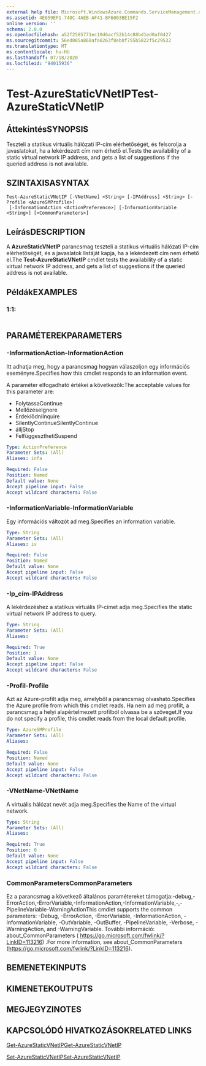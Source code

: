 ```yaml
---
external help file: Microsoft.WindowsAzure.Commands.ServiceManagement.dll-Help.xml
ms.assetid: 4E059EF1-740C-4AEB-AF41-BF6003BE15F2
online version: ''
schema: 2.0.0
ms.openlocfilehash: a52f2585771ec10d6acf52b14c88bd1ed0af0427
ms.sourcegitcommit: 56ed085a868afa8263f8eb0f755b5822f5c29532
ms.translationtype: MT
ms.contentlocale: hu-HU
ms.lasthandoff: 07/18/2020
ms.locfileid: "94015936"
---
```

# <span data-ttu-id="ff309-101">Test-AzureStaticVNetIP</span><span class="sxs-lookup"><span data-stu-id="ff309-101">Test-AzureStaticVNetIP</span></span>

## <span data-ttu-id="ff309-102">Áttekintés</span><span class="sxs-lookup"><span data-stu-id="ff309-102">SYNOPSIS</span></span>
<span data-ttu-id="ff309-103">Teszteli a statikus virtuális hálózati IP-cím elérhetőségét, és felsorolja a javaslatokat, ha a lekérdezett cím nem érhető el.</span><span class="sxs-lookup"><span data-stu-id="ff309-103">Tests the availability of a static virtual network IP address, and gets a list of suggestions if the queried address is not available.</span></span>

## <span data-ttu-id="ff309-104">SZINTAXISA</span><span class="sxs-lookup"><span data-stu-id="ff309-104">SYNTAX</span></span>

```
Test-AzureStaticVNetIP [-VNetName] <String> [-IPAddress] <String> [-Profile <AzureSMProfile>]
 [-InformationAction <ActionPreference>] [-InformationVariable <String>] [<CommonParameters>]
```

## <span data-ttu-id="ff309-105">Leírás</span><span class="sxs-lookup"><span data-stu-id="ff309-105">DESCRIPTION</span></span>
<span data-ttu-id="ff309-106">A **AzureStaticVNetIP** parancsmag teszteli a statikus virtuális hálózati IP-cím elérhetőségét, és a javaslatok listáját kapja, ha a lekérdezett cím nem érhető el.</span><span class="sxs-lookup"><span data-stu-id="ff309-106">The **Test-AzureStaticVNetIP** cmdlet tests the availability of a static virtual network IP address, and gets a list of suggestions if the queried address is not available.</span></span>

## <span data-ttu-id="ff309-107">Példák</span><span class="sxs-lookup"><span data-stu-id="ff309-107">EXAMPLES</span></span>

### <span data-ttu-id="ff309-108">1:</span><span class="sxs-lookup"><span data-stu-id="ff309-108">1:</span></span>
```

```

## <span data-ttu-id="ff309-109">PARAMÉTEREK</span><span class="sxs-lookup"><span data-stu-id="ff309-109">PARAMETERS</span></span>

### <span data-ttu-id="ff309-110">-InformationAction</span><span class="sxs-lookup"><span data-stu-id="ff309-110">-InformationAction</span></span>
<span data-ttu-id="ff309-111">Itt adhatja meg, hogy a parancsmag hogyan válaszoljon egy információs eseményre.</span><span class="sxs-lookup"><span data-stu-id="ff309-111">Specifies how this cmdlet responds to an information event.</span></span>

<span data-ttu-id="ff309-112">A paraméter elfogadható értékei a következők:</span><span class="sxs-lookup"><span data-stu-id="ff309-112">The acceptable values for this parameter are:</span></span>

- <span data-ttu-id="ff309-113">Folytassa</span><span class="sxs-lookup"><span data-stu-id="ff309-113">Continue</span></span>
- <span data-ttu-id="ff309-114">Mellőzése</span><span class="sxs-lookup"><span data-stu-id="ff309-114">Ignore</span></span>
- <span data-ttu-id="ff309-115">Érdeklődni</span><span class="sxs-lookup"><span data-stu-id="ff309-115">Inquire</span></span>
- <span data-ttu-id="ff309-116">SilentlyContinue</span><span class="sxs-lookup"><span data-stu-id="ff309-116">SilentlyContinue</span></span>
- <span data-ttu-id="ff309-117">állj</span><span class="sxs-lookup"><span data-stu-id="ff309-117">Stop</span></span>
- <span data-ttu-id="ff309-118">Felfüggesztheti</span><span class="sxs-lookup"><span data-stu-id="ff309-118">Suspend</span></span>

```yaml
Type: ActionPreference
Parameter Sets: (All)
Aliases: infa

Required: False
Position: Named
Default value: None
Accept pipeline input: False
Accept wildcard characters: False
```

### <span data-ttu-id="ff309-119">-InformationVariable</span><span class="sxs-lookup"><span data-stu-id="ff309-119">-InformationVariable</span></span>
<span data-ttu-id="ff309-120">Egy információs változót ad meg.</span><span class="sxs-lookup"><span data-stu-id="ff309-120">Specifies an information variable.</span></span>

```yaml
Type: String
Parameter Sets: (All)
Aliases: iv

Required: False
Position: Named
Default value: None
Accept pipeline input: False
Accept wildcard characters: False
```

### <span data-ttu-id="ff309-121">-Ip_cím</span><span class="sxs-lookup"><span data-stu-id="ff309-121">-IPAddress</span></span>
<span data-ttu-id="ff309-122">A lekérdezéshez a statikus virtuális IP-címet adja meg.</span><span class="sxs-lookup"><span data-stu-id="ff309-122">Specifies the static virtual network IP address to query.</span></span>

```yaml
Type: String
Parameter Sets: (All)
Aliases: 

Required: True
Position: 1
Default value: None
Accept pipeline input: False
Accept wildcard characters: False
```

### <span data-ttu-id="ff309-123">-Profil</span><span class="sxs-lookup"><span data-stu-id="ff309-123">-Profile</span></span>
<span data-ttu-id="ff309-124">Azt az Azure-profilt adja meg, amelyből a parancsmag olvasható.</span><span class="sxs-lookup"><span data-stu-id="ff309-124">Specifies the Azure profile from which this cmdlet reads.</span></span>
<span data-ttu-id="ff309-125">Ha nem ad meg profilt, a parancsmag a helyi alapértelmezett profilból olvassa be a szöveget.</span><span class="sxs-lookup"><span data-stu-id="ff309-125">If you do not specify a profile, this cmdlet reads from the local default profile.</span></span>

```yaml
Type: AzureSMProfile
Parameter Sets: (All)
Aliases: 

Required: False
Position: Named
Default value: None
Accept pipeline input: False
Accept wildcard characters: False
```

### <span data-ttu-id="ff309-126">-VNetName</span><span class="sxs-lookup"><span data-stu-id="ff309-126">-VNetName</span></span>
<span data-ttu-id="ff309-127">A virtuális hálózat nevét adja meg.</span><span class="sxs-lookup"><span data-stu-id="ff309-127">Specifies the Name of the virtual network.</span></span>

```yaml
Type: String
Parameter Sets: (All)
Aliases: 

Required: True
Position: 0
Default value: None
Accept pipeline input: False
Accept wildcard characters: False
```

### <span data-ttu-id="ff309-128">CommonParameters</span><span class="sxs-lookup"><span data-stu-id="ff309-128">CommonParameters</span></span>
<span data-ttu-id="ff309-129">Ez a parancsmag a következő általános paramétereket támogatja:-debug,-ErrorAction,-ErrorVariable,-InformationAction,-InformationVariable,-,-PipelineVariable-WarningAction</span><span class="sxs-lookup"><span data-stu-id="ff309-129">This cmdlet supports the common parameters: -Debug, -ErrorAction, -ErrorVariable, -InformationAction, -InformationVariable, -OutVariable, -OutBuffer, -PipelineVariable, -Verbose, -WarningAction, and -WarningVariable.</span></span> <span data-ttu-id="ff309-130">További információ: about_CommonParameters ( https://go.microsoft.com/fwlink/?LinkID=113216) .</span><span class="sxs-lookup"><span data-stu-id="ff309-130">For more information, see about_CommonParameters (https://go.microsoft.com/fwlink/?LinkID=113216).</span></span>

## <span data-ttu-id="ff309-131">BEMENETEK</span><span class="sxs-lookup"><span data-stu-id="ff309-131">INPUTS</span></span>

## <span data-ttu-id="ff309-132">KIMENETEK</span><span class="sxs-lookup"><span data-stu-id="ff309-132">OUTPUTS</span></span>

## <span data-ttu-id="ff309-133">MEGJEGYZI</span><span class="sxs-lookup"><span data-stu-id="ff309-133">NOTES</span></span>

## <span data-ttu-id="ff309-134">KAPCSOLÓDÓ HIVATKOZÁSOK</span><span class="sxs-lookup"><span data-stu-id="ff309-134">RELATED LINKS</span></span>

[<span data-ttu-id="ff309-135">Get-AzureStaticVNetIP</span><span class="sxs-lookup"><span data-stu-id="ff309-135">Get-AzureStaticVNetIP</span></span>](./Get-AzureStaticVNetIP.md)

[<span data-ttu-id="ff309-136">Set-AzureStaticVNetIP</span><span class="sxs-lookup"><span data-stu-id="ff309-136">Set-AzureStaticVNetIP</span></span>](./Set-AzureStaticVNetIP.md)


